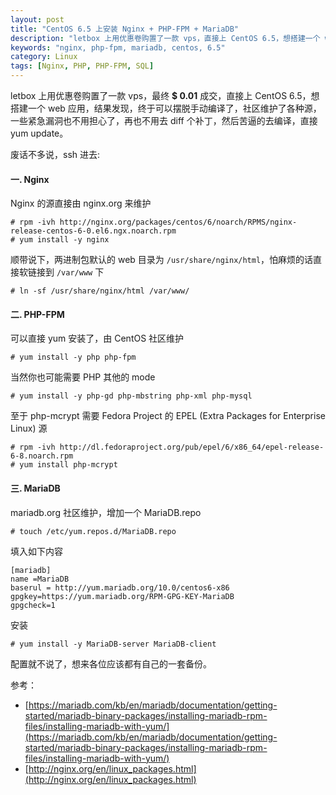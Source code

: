 ```yaml
---
layout: post
title: "CentOS 6.5 上安装 Nginx + PHP-FPM + MariaDB"
description: "letbox 上用优惠卷购置了一款 vps，直接上 CentOS 6.5，想搭建一个 web 应用，结果发现，终于可以摆脱编译了，社会维护了各种源，一些紧急漏洞也不用担心了，再也不用去 diff 个补丁，然后苦逼的去编译，直接 yum update。"
keywords: "nginx, php-fpm, mariadb, centos, 6.5"
category: Linux
tags: [Nginx, PHP, PHP-FPM, SQL]
---
```


letbox 上用优惠卷购置了一款 vps，最终 **$ 0.01** 成交，直接上 CentOS 6.5，想搭建一个 web 应用，结果发现，终于可以摆脱手动编译了，社区维护了各种源，一些紧急漏洞也不用担心了，再也不用去 diff 个补丁，然后苦逼的去编译，直接 yum update。

废话不多说，ssh 进去:

<!-- more -->
#### 一. Nginx

Nginx 的源直接由 nginx.org 来维护

    # rpm -ivh http://nginx.org/packages/centos/6/noarch/RPMS/nginx-release-centos-6-0.el6.ngx.noarch.rpm
    # yum install -y nginx

顺带说下，两进制包默认的 web 目录为 `/usr/share/nginx/html`，怕麻烦的话直接软链接到 `/var/www` 下

    # ln -sf /usr/share/nginx/html /var/www/

#### 二. PHP-FPM

可以直接 yum 安装了，由 CentOS 社区维护

    # yum install -y php php-fpm

当然你也可能需要 PHP 其他的 mode

    # yum install -y php-gd php-mbstring php-xml php-mysql

至于 php-mcrypt 需要 Fedora Project 的 EPEL (Extra Packages for Enterprise Linux) 源

    # rpm -ivh http://dl.fedoraproject.org/pub/epel/6/x86_64/epel-release-6-8.noarch.rpm
    # yum install php-mcrypt

#### 三. MariaDB

mariadb.org 社区维护，增加一个 MariaDB.repo

    # touch /etc/yum.repos.d/MariaDB.repo

填入如下内容

```
[mariadb]
name =MariaDB
baserul = http://yum.mariadb.org/10.0/centos6-x86
gpgkey=https://yum.mariadb.org/RPM-GPG-KEY-MariaDB
gpgcheck=1
```

安装

    # yum install -y MariaDB-server MariaDB-client

配置就不说了，想来各位应该都有自己的一套备份。

参考：

- [https://mariadb.com/kb/en/mariadb/documentation/getting-started/mariadb-binary-packages/installing-mariadb-rpm-files/installing-mariadb-with-yum/](https://mariadb.com/kb/en/mariadb/documentation/getting-started/mariadb-binary-packages/installing-mariadb-rpm-files/installing-mariadb-with-yum/)
- [http://nginx.org/en/linux_packages.html](http://nginx.org/en/linux_packages.html)
